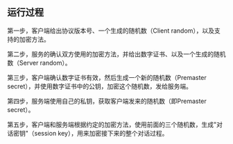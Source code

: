 ## 运行过程 ##
第一步，客户端给出协议版本号、一个生成的随机数（Client random），以及支持的加密方法。

第二步，服务的确认双方使用的加密方法，并给出数字证书、以及一个生成的随机数（Server random）。

第三步，客户端确认数字证书有效，然后生成一个新的随机数（Premaster secret），并使用数字证书中的公钥，加密这个随机数，发给服务端。

第四步，服务端使用自己的私钥，获取客户端发来的随机数（即Premaster secret）。

第五步，客户端和服务端根据约定的加密方法，使用前面的三个随机数，生成"对话密钥"（session key），用来加密接下来的整个对话过程。
